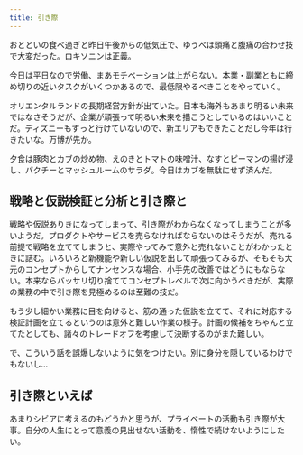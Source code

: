 ```yaml
---
title: 引き際
---
```


おとといの食べ過ぎと昨日午後からの低気圧で、ゆうべは頭痛と腹痛の合わせ技で大変だった。ロキソニンは正義。

今日は平日なので労働、まあモチベーションは上がらない。本業・副業ともに締め切りの近いタスクがいくつかあるので、最低限やるべきことをやっていく。

オリエンタルランドの長期経営方針が出ていた。日本も海外もあまり明るい未来ではなさそうだが、企業が頑張って明るい未来を描こうとしているのはいいことだ。ディズニーもずっと行けていないので、新エリアもできたことだし今年は行きたいな。万博が先か。

夕食は豚肉とカブの炒め物、えのきとトマトの味噌汁、なすとピーマンの揚げ浸し、パクチーとマッシュルームのサラダ。今日はカブを無駄にせず済んだ。

## 戦略と仮説検証と分析と引き際と

戦略や仮説ありきになってしまって、引き際がわからなくなってしまうことが多いようだ。プロダクトやサービスを売らなければならないのはそうだが、売れる前提で戦略を立ててしまうと、実際やってみて意外と売れないことがわかったときに詰む。いろいろと新機能や新しい仮説を出して頑張ってみるが、そもそも大元のコンセプトからしてナンセンスな場合、小手先の改善ではどうにもならない。本来ならバッサリ切り捨ててコンセプトレベルで次に向かうべきだが、実際の業務の中で引き際を見極めるのは至難の技だ。

もう少し細かい業務に目を向けると、筋の通った仮説を立てて、それに対応する検証計画を立てるというのは意外と難しい作業の様子。計画の候補をちゃんと立てたとしても、諸々のトレードオフを考慮して決断するのがまた難しい。

で、こういう話を誤爆しないように気をつけたい。別に身分を隠しているわけでもないし...

## 引き際といえば

あまりシビアに考えるのもどうかと思うが、プライベートの活動も引き際が大事。自分の人生にとって意義の見出せない活動を、惰性で続けないようにしたい。
